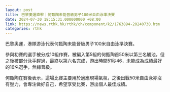 ```yaml
---
layout: post
title: 巴黎奧運直擊｜何甄陶未能晉級男子100米自由泳準決賽
date: 2024-07-30 18:15:31.000000000 +08:00
link: https://news.rthk.hk/rthk/ch/component/k2/1763894-20240730.htm
categories: rthk
---
```


巴黎奧運，港隊游泳代表何甄陶未能晉級男子100米自由泳準決賽。

參與初賽的選手被分成10組作賽，被編入第5組的何甄陶首50米以第三名觸池，但之後被部分泳手趕過，最終以第六名完成，游出時間51秒46，未能成為成績最好的16名選手，無緣晉級。

何甄陶在賽後表示，這場比賽主要用於適應現場氣氛，之後出戰50米自由泳亦沒有壓力，會專注做好自己，希望享受比賽，游出個人最佳成績。
